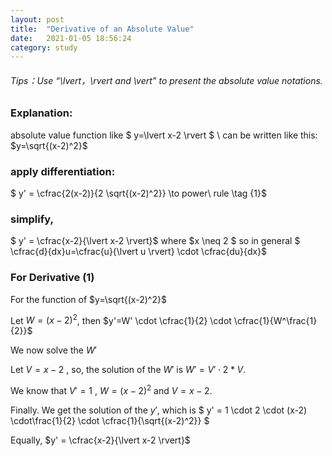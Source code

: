 ```yaml
---
layout: post
title:  "Derivative of an Absolute Value"
date:   2021-01-05 18:56:24
category: study
---
```


###### Tips：Use “\lvert，\rvert and \vert” to present the absolute value notations.

### Explanation:
absolute value function like  $ y=\lvert x-2 \rvert $ \\
can be written like this: $y=\sqrt{(x-2)^2}$

### apply differentiation:

$ y' = \cfrac{2(x-2)}{2 \sqrt{(x-2)^2}} \to power\ rule  \tag {1}$

### simplify,

$ y' = \cfrac{x-2}{\lvert x-2 \rvert}$  where $x \neq 2 $
so in general $ \cfrac{d}{dx}u=\cfrac{u}{\lvert u \rvert} \cdot \cfrac{du}{dx}$

### For Derivative (1)

For the function of  $y=\sqrt{(x-2)^2}$

Let $W=(x-2)^2$, then $y'=W' \cdot \cfrac{1}{2} \cdot \cfrac{1}{W^\frac{1}{2}}$

We now solve the $W'$

Let $V=x-2$ , so, the solution of the $W'$ is $W' = V' \cdot 2 * V$.

We know that $V'=1$ , $W=(x-2)^2$ and $V=x-2$.

Finally. We get the solution of the $y'$, which is
$ y' = 1 \cdot 2 \cdot (x-2) \cdot\frac{1}{2} \cdot \cfrac{1}{\sqrt{(x-2)^2}} $

Equally, $y' = \cfrac{x-2}{\lvert x-2 \rvert}$